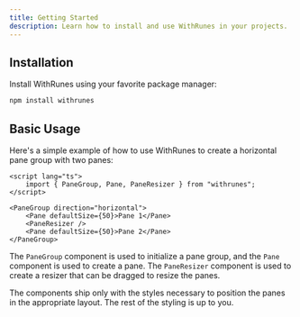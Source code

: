 ```yaml
---
title: Getting Started
description: Learn how to install and use WithRunes in your projects.
---
```


## Installation

Install WithRunes using your favorite package manager:

```bash
npm install withrunes
```

## Basic Usage

Here's a simple example of how to use WithRunes to create a horizontal pane group with two panes:

```svelte
<script lang="ts">
	import { PaneGroup, Pane, PaneResizer } from "withrunes";
</script>

<PaneGroup direction="horizontal">
	<Pane defaultSize={50}>Pane 1</Pane>
	<PaneResizer />
	<Pane defaultSize={50}>Pane 2</Pane>
</PaneGroup>
```

The `PaneGroup` component is used to initialize a pane group, and the `Pane` component is used to create a pane. The `PaneResizer` component is used to create a resizer that can be dragged to resize the panes.

The components ship only with the styles necessary to position the panes in the appropriate layout. The rest of the styling is up to you.
